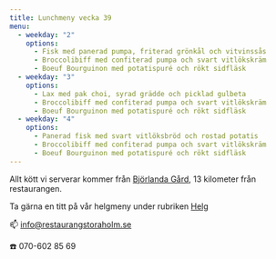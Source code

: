 ```yaml
---
title: Lunchmeny vecka 39
menu:
  - weekday: "2"
    options:
      - Fisk med panerad pumpa, friterad grönkål och vitvinssås
      - Broccolibiff med confiterad pumpa och svart vitlökskräm
      - Boeuf Bourguinon med potatispuré och rökt sidfläsk
  - weekday: "3"
    options:
      - Lax med pak choi, syrad grädde och picklad gulbeta
      - Broccolibiff med confiterad pumpa och svart vitlökskräm
      - Boeuf Bourguinon med potatispuré och rökt sidfläsk
  - weekday: "4"
    options:
      - Panerad fisk med svart vitlöksbröd och rostad potatis
      - Broccolibiff med confiterad pumpa och svart vitlökskräm
      - Boeuf Bourguinon med potatispuré och rökt sidfläsk
---
```

Allt kött vi serverar kommer från [Björlanda Gård](http://www.bjorlandagard.se), 13 kilometer från restaurangen.[](https://www.bjorlandagard.se)

Ta gärna en titt på vår helgmeny under rubriken [Helg](https://www.restaurangstoraholm.se/helg/?i=2)

📫 info@restaurangstoraholm.se

☎️ 070-602 85 69